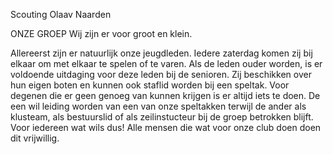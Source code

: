 Scouting Olaav Naarden

ONZE GROEP
Wij zijn er voor groot en klein.

Allereerst zijn er natuurlijk onze jeugdleden. Iedere zaterdag komen zij bij elkaar om met elkaar te spelen of te varen.
Als de leden ouder worden, is er voldoende uitdaging voor deze leden bij de senioren. Zij beschikken over hun eigen boten 
en kunnen ook staflid worden bij een speltak. Voor degenen die er geen genoeg van kunnen krijgen is er altijd iets te doen.
De een wil leiding worden van een van onze speltakken terwijl de ander als klusteam, als bestuurslid of als zeilinstucteur
bij de groep betrokken blijft. Voor iedereen wat wils dus! Alle mensen die wat voor onze club doen doen dit vrijwillig.
